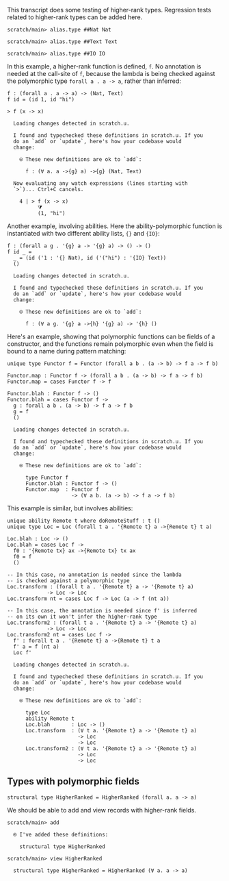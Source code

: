 This transcript does some testing of higher-rank types. Regression tests related to higher-rank types can be added here.

``` ucm :hide
scratch/main> alias.type ##Nat Nat

scratch/main> alias.type ##Text Text

scratch/main> alias.type ##IO IO
```

In this example, a higher-rank function is defined, `f`. No annotation is needed at the call-site of `f`, because the lambda is being checked against the polymorphic type `forall a . a -> a`, rather than inferred:

``` unison
f : (forall a . a -> a) -> (Nat, Text)
f id = (id 1, id "hi")

> f (x -> x)
```

``` ucm :added-by-ucm
  Loading changes detected in scratch.u.

  I found and typechecked these definitions in scratch.u. If you
  do an `add` or `update`, here's how your codebase would
  change:

    ⍟ These new definitions are ok to `add`:
    
      f : (∀ a. a ->{g} a) ->{g} (Nat, Text)

  Now evaluating any watch expressions (lines starting with
  `>`)... Ctrl+C cancels.

    4 | > f (x -> x)
          ⧩
          (1, "hi")
```

Another example, involving abilities. Here the ability-polymorphic function is instantiated with two different ability lists, `{}` and `{IO}`:

``` unison
f : (forall a g . '{g} a -> '{g} a) -> () -> ()
f id _ =
  _ = (id ('1 : '{} Nat), id ('("hi") : '{IO} Text))
  ()
```

``` ucm :added-by-ucm
  Loading changes detected in scratch.u.

  I found and typechecked these definitions in scratch.u. If you
  do an `add` or `update`, here's how your codebase would
  change:

    ⍟ These new definitions are ok to `add`:
    
      f : (∀ a g. '{g} a ->{h} '{g} a) -> '{h} ()
```

Here's an example, showing that polymorphic functions can be fields of a constructor, and the functions remain polymorphic even when the field is bound to a name during pattern matching:

``` unison
unique type Functor f = Functor (forall a b . (a -> b) -> f a -> f b)

Functor.map : Functor f -> (forall a b . (a -> b) -> f a -> f b)
Functor.map = cases Functor f -> f

Functor.blah : Functor f -> ()
Functor.blah = cases Functor f ->
  g : forall a b . (a -> b) -> f a -> f b
  g = f
  ()
```

``` ucm :added-by-ucm
  Loading changes detected in scratch.u.

  I found and typechecked these definitions in scratch.u. If you
  do an `add` or `update`, here's how your codebase would
  change:

    ⍟ These new definitions are ok to `add`:
    
      type Functor f
      Functor.blah : Functor f -> ()
      Functor.map  : Functor f
                     -> (∀ a b. (a -> b) -> f a -> f b)
```

This example is similar, but involves abilities:

``` unison
unique ability Remote t where doRemoteStuff : t ()
unique type Loc = Loc (forall t a . '{Remote t} a ->{Remote t} t a)

Loc.blah : Loc -> ()
Loc.blah = cases Loc f ->
  f0 : '{Remote tx} ax ->{Remote tx} tx ax
  f0 = f
  ()

-- In this case, no annotation is needed since the lambda
-- is checked against a polymorphic type
Loc.transform : (forall t a . '{Remote t} a -> '{Remote t} a)
             -> Loc -> Loc
Loc.transform nt = cases Loc f -> Loc (a -> f (nt a))

-- In this case, the annotation is needed since f' is inferred
-- on its own it won't infer the higher-rank type
Loc.transform2 : (forall t a . '{Remote t} a -> '{Remote t} a)
             -> Loc -> Loc
Loc.transform2 nt = cases Loc f ->
  f' : forall t a . '{Remote t} a ->{Remote t} t a
  f' a = f (nt a)
  Loc f'
```

``` ucm :added-by-ucm
  Loading changes detected in scratch.u.

  I found and typechecked these definitions in scratch.u. If you
  do an `add` or `update`, here's how your codebase would
  change:

    ⍟ These new definitions are ok to `add`:
    
      type Loc
      ability Remote t
      Loc.blah       : Loc -> ()
      Loc.transform  : (∀ t a. '{Remote t} a -> '{Remote t} a)
                       -> Loc
                       -> Loc
      Loc.transform2 : (∀ t a. '{Remote t} a -> '{Remote t} a)
                       -> Loc
                       -> Loc
```

## Types with polymorphic fields

``` unison :hide
structural type HigherRanked = HigherRanked (forall a. a -> a)
```

We should be able to add and view records with higher-rank fields.

``` ucm
scratch/main> add

  ⍟ I've added these definitions:

    structural type HigherRanked

scratch/main> view HigherRanked

  structural type HigherRanked = HigherRanked (∀ a. a -> a)
```
